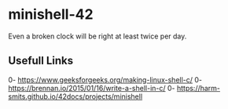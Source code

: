 # minishell-42
Even a broken clock will be right at least twice per day.

## Usefull Links

0- https://www.geeksforgeeks.org/making-linux-shell-c/
0- https://brennan.io/2015/01/16/write-a-shell-in-c/
0- https://harm-smits.github.io/42docs/projects/minishell
